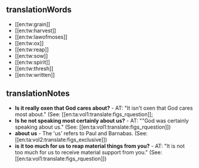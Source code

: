 ## translationWords

* [[en:tw:grain]]
* [[en:tw:harvest]]
* [[en:tw:lawofmoses]]
* [[en:tw:ox]]
* [[en:tw:reap]]
* [[en:tw:sow]]
* [[en:tw:spirit]]
* [[en:tw:thresh]]
* [[en:tw:written]]

## translationNotes

* **Is it really oxen that God cares about?** - AT: "It isn't oxen that God cares most about." (See: [[en:ta:vol1:translate:figs_rquestion]];
* **Is he not speaking most certainly about us?** - AT: ""God was certainly speaking about us." (See: [[en:ta:vol1:translate:figs_rquestion]])
* **about us** - The 'us' refers to Paul and Barnabas. (See: [[en:ta:vol2:translate:figs_exclusive]])
* **is it too much for us to reap material things from you?** - AT: "It is not too much for us to receive material support from you." (See: [[en:ta:vol1:translate:figs_rquestion]])
